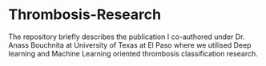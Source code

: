 # Thrombosis-Research

The repository briefly describes the publication I co-authored under Dr. Anass Bouchnita at University of Texas at El Paso where we utilised Deep learning and Machine Learning oriented thrombosis classification research.



